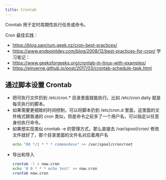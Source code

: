 ```yaml
---
title: Crontab
---
```

Crontab 用于定时周期性执行任务或命令。

Cron 最佳实践：
- https://blog.sanctum.geek.nz/cron-best-practices/
- https://www.endpointdev.com/blog/2008/12/best-practices-for-cron/
学习笔记：
- https://www.geeksforgeeks.org/crontab-in-linux-with-examples/
- https://einverne.github.io/post/2017/03/crontab-schedule-task.html
## 通过脚本设置 Crontab
- 把可执行文件扔到 /etc/cron.* 目录里面就能执行。比如 /etc/cron.daily 就是每天执行的脚本。
- 如果需要更细致的时间控制，可以将脚本扔到 /etc/cron.d 里面，这里面的文件格式跟普通的 cron 类似，但是命令之前多了一个用户名，可以指定以任意身份执行命令。
- 如果想实现类似 crontab -e 的管理方式，那么直接去 /var/spool/cron/ 修改文件就好了，那个目录里面的文件名对应着用户名
    ```bash
    echo "00 */1 * * * commandxxx" >> /var/spool/cron/root
    ```
- 导出和导入
    ```bash
    crontab -l > now.cron
    echo '0 0 * * * echo test' >> now.cron
    crontab now.cron
    ```